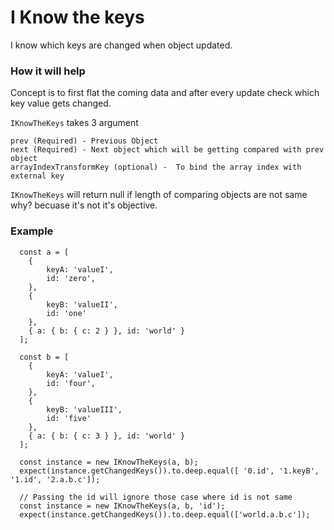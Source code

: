 I Know the keys
==================
I know which keys are changed when object updated.

### How it will help

Concept is to first flat the coming data and after every update check which key value gets changed.

`IKnowTheKeys` takes 3 argument

```
prev (Required) - Previous Object 
next (Required) - Next object which will be getting compared with prev object
arrayIndexTransformKey (optional) -  To bind the array index with external key
```

`IKnowTheKeys` will return null if length of comparing objects are not same why? becuase it's not it's objective.

### Example

```
  const a = [
    {
        keyA: 'valueI',
        id: 'zero',
    },
    {
        keyB: 'valueII',
        id: 'one'
    },
    { a: { b: { c: 2 } }, id: 'world' }
  ];
  
  const b = [
    {
        keyA: 'valueI',
        id: 'four',
    },
    {
        keyB: 'valueIII',
        id: 'five'
    },
    { a: { b: { c: 3 } }, id: 'world' }
  ];

  const instance = new IKnowTheKeys(a, b);
  expect(instance.getChangedKeys()).to.deep.equal([ '0.id', '1.keyB', '1.id', '2.a.b.c']);

  // Passing the id will ignore those case where id is not same 
  const instance = new IKnowTheKeys(a, b, 'id');
  expect(instance.getChangedKeys()).to.deep.equal(['world.a.b.c']);
```
